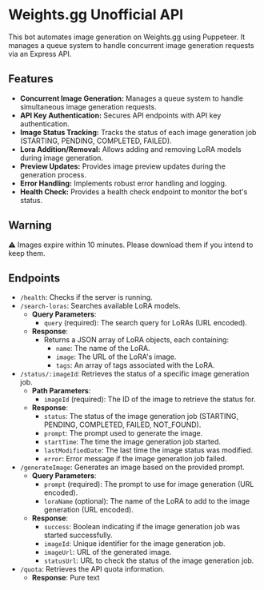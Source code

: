 # Weights.gg Unofficial API

This bot automates image generation on Weights.gg using Puppeteer. It manages a queue system to handle concurrent image generation requests via an Express API.

## Features

-   **Concurrent Image Generation:** Manages a queue system to handle simultaneous image generation requests.
-   **API Key Authentication:** Secures API endpoints with API key authentication.
-   **Image Status Tracking:** Tracks the status of each image generation job (STARTING, PENDING, COMPLETED, FAILED).
-   **Lora Addition/Removal:** Allows adding and removing LoRA models during image generation.
-   **Preview Updates:** Provides image preview updates during the generation process.
-   **Error Handling:** Implements robust error handling and logging.
-   **Health Check:** Provides a health check endpoint to monitor the bot's status.

## Warning

⚠️ Images expire within 10 minutes. Please download them if you intend to keep them.

## Endpoints

-   `/health`: Checks if the server is running.
-   `/search-loras`: Searches available LoRA models.
    -   **Query Parameters**:
        -   `query` (required): The search query for LoRAs (URL encoded).
    -   **Response**:
        -   Returns a JSON array of LoRA objects, each containing:
            -   `name`: The name of the LoRA.
            -   `image`: The URL of the LoRA's image.
            -   `tags`: An array of tags associated with the LoRA.
-   `/status/:imageId`: Retrieves the status of a specific image generation job.
    -   **Path Parameters**:
        -   `imageId` (required): The ID of the image to retrieve the status for.
    -   **Response**:
        -   `status`: The status of the image generation job (STARTING, PENDING, COMPLETED, FAILED, NOT_FOUND).
        -   `prompt`: The prompt used to generate the image.
        -   `startTime`: The time the image generation job started.
        -   `lastModifiedDate`: The last time the image status was modified.
        -   `error`: Error message if the image generation job failed.
-   `/generateImage`: Generates an image based on the provided prompt.
    -   **Query Parameters**:
        -   `prompt` (required): The prompt to use for image generation (URL encoded).
        -   `loraName` (optional): The name of the LoRA to add to the image generation (URL encoded).
    -   **Response**:
        -   `success`: Boolean indicating if the image generation job was started successfully.
        -   `imageId`: Unique identifier for the image generation job.
        -   `imageUrl`: URL of the generated image.
        -   `statusUrl`: URL to check the status of the image generation job.
-   `/quota`: Retrieves the API quota information.
    -   **Response**:
            Pure text